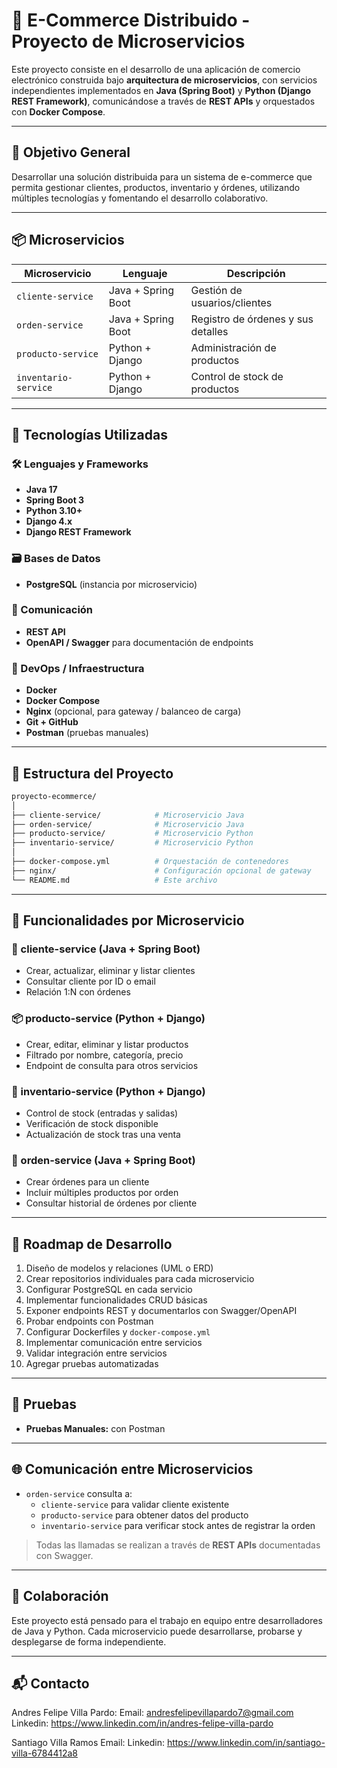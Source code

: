 # 🛒 E-Commerce Distribuido - Proyecto de Microservicios

Este proyecto consiste en el desarrollo de una aplicación de comercio electrónico construida bajo **arquitectura de microservicios**, con servicios independientes implementados en **Java (Spring Boot)** y **Python (Django REST Framework)**, comunicándose a través de **REST APIs** y orquestados con **Docker Compose**.

---

## 🎯 Objetivo General

Desarrollar una solución distribuida para un sistema de e-commerce que permita gestionar clientes, productos, inventario y órdenes, utilizando múltiples tecnologías y fomentando el desarrollo colaborativo.

---

## 📦 Microservicios

| Microservicio        | Lenguaje         | Descripción |
|----------------------|------------------|-------------|
| `cliente-service`    | Java + Spring Boot | Gestión de usuarios/clientes |
| `orden-service`      | Java + Spring Boot | Registro de órdenes y sus detalles |
| `producto-service`   | Python + Django    | Administración de productos |
| `inventario-service` | Python + Django    | Control de stock de productos |

---

## 🔧 Tecnologías Utilizadas

### 🛠️ Lenguajes y Frameworks

- **Java 17**
- **Spring Boot 3**
- **Python 3.10+**
- **Django 4.x**
- **Django REST Framework**

### 🗃️ Bases de Datos

- **PostgreSQL** (instancia por microservicio)

### 🔗 Comunicación

- **REST API**
- **OpenAPI / Swagger** para documentación de endpoints

### 🐳 DevOps / Infraestructura

- **Docker**
- **Docker Compose**
- **Nginx** (opcional, para gateway / balanceo de carga)
- **Git + GitHub**
- **Postman** (pruebas manuales)

---

## 📁 Estructura del Proyecto

```bash
proyecto-ecommerce/
│
├── cliente-service/            # Microservicio Java
├── orden-service/              # Microservicio Java
├── producto-service/           # Microservicio Python
├── inventario-service/         # Microservicio Python
│
├── docker-compose.yml          # Orquestación de contenedores
├── nginx/                      # Configuración opcional de gateway
└── README.md                   # Este archivo
```

---

## 📌 Funcionalidades por Microservicio

### 🧍 cliente-service (Java + Spring Boot)
- Crear, actualizar, eliminar y listar clientes
- Consultar cliente por ID o email
- Relación 1:N con órdenes

### 📦 producto-service (Python + Django)
- Crear, editar, eliminar y listar productos
- Filtrado por nombre, categoría, precio
- Endpoint de consulta para otros servicios

### 🏬 inventario-service (Python + Django)
- Control de stock (entradas y salidas)
- Verificación de stock disponible
- Actualización de stock tras una venta

### 🧾 orden-service (Java + Spring Boot)
- Crear órdenes para un cliente
- Incluir múltiples productos por orden
- Consultar historial de órdenes por cliente

---

## 🚀 Roadmap de Desarrollo

1. Diseño de modelos y relaciones (UML o ERD)
2. Crear repositorios individuales para cada microservicio
3. Configurar PostgreSQL en cada servicio
4. Implementar funcionalidades CRUD básicas
5. Exponer endpoints REST y documentarlos con Swagger/OpenAPI
6. Probar endpoints con Postman
7. Configurar Dockerfiles y `docker-compose.yml`
8. Implementar comunicación entre servicios
9. Validar integración entre servicios
10. Agregar pruebas automatizadas

---

## 🧪 Pruebas

- **Pruebas Manuales:** con Postman

---

## 🌐 Comunicación entre Microservicios

- `orden-service` consulta a:
  - `cliente-service` para validar cliente existente
  - `producto-service` para obtener datos del producto
  - `inventario-service` para verificar stock antes de registrar la orden

> Todas las llamadas se realizan a través de **REST APIs** documentadas con Swagger.

---

## 🤝 Colaboración

Este proyecto está pensado para el trabajo en equipo entre desarrolladores de Java y Python. Cada microservicio puede desarrollarse, probarse y desplegarse de forma independiente.

---

## 📬 Contacto

Andres Felipe Villa Pardo: 
Email: andresfelipevillapardo7@gmail.com
Linkedin: https://www.linkedin.com/in/andres-felipe-villa-pardo

Santiago Villa Ramos
Email: 
Linkedin: https://www.linkedin.com/in/santiago-villa-6784412a8
